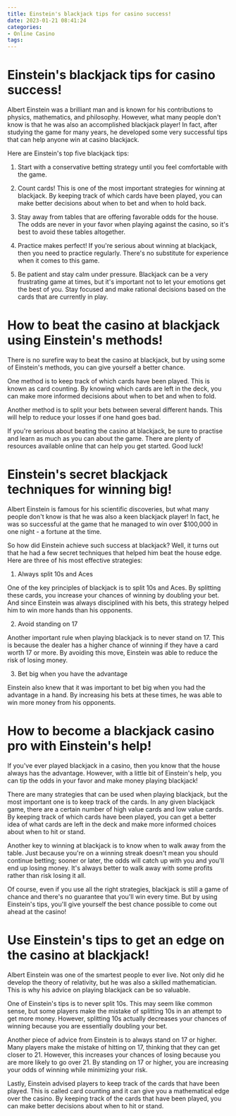 ```yaml
---
title: Einstein's blackjack tips for casino success!
date: 2023-01-21 08:41:24
categories:
- Online Casino
tags:
---
```



#  Einstein's blackjack tips for casino success!

Albert Einstein was a brilliant man and is known for his contributions to physics, mathematics, and philosophy. However, what many people don't know is that he was also an accomplished blackjack player! In fact, after studying the game for many years, he developed some very successful tips that can help anyone win at casino blackjack.

Here are Einstein's top five blackjack tips:

1. Start with a conservative betting strategy until you feel comfortable with the game.

2. Count cards! This is one of the most important strategies for winning at blackjack. By keeping track of which cards have been played, you can make better decisions about when to bet and when to hold back.

3. Stay away from tables that are offering favorable odds for the house. The odds are never in your favor when playing against the casino, so it's best to avoid these tables altogether.

4. Practice makes perfect! If you're serious about winning at blackjack, then you need to practice regularly. There's no substitute for experience when it comes to this game.

5. Be patient and stay calm under pressure. Blackjack can be a very frustrating game at times, but it's important not to let your emotions get the best of you. Stay focused and make rational decisions based on the cards that are currently in play.

#  How to beat the casino at blackjack using Einstein's methods!

There is no surefire way to beat the casino at blackjack, but by using some of Einstein's methods, you can give yourself a better chance.

One method is to keep track of which cards have been played. This is known as card counting. By knowing which cards are left in the deck, you can make more informed decisions about when to bet and when to fold.

Another method is to split your bets between several different hands. This will help to reduce your losses if one hand goes bad.

If you're serious about beating the casino at blackjack, be sure to practise and learn as much as you can about the game. There are plenty of resources available online that can help you get started. Good luck!

#  Einstein's secret blackjack techniques for winning big!

Albert Einstein is famous for his scientific discoveries, but what many people don't know is that he was also a keen blackjack player! In fact, he was so successful at the game that he managed to win over $100,000 in one night - a fortune at the time.

So how did Einstein achieve such success at blackjack? Well, it turns out that he had a few secret techniques that helped him beat the house edge. Here are three of his most effective strategies:

1) Always split 10s and Aces

One of the key principles of blackjack is to split 10s and Aces. By splitting these cards, you increase your chances of winning by doubling your bet. And since Einstein was always disciplined with his bets, this strategy helped him to win more hands than his opponents.

2) Avoid standing on 17

Another important rule when playing blackjack is to never stand on 17. This is because the dealer has a higher chance of winning if they have a card worth 17 or more. By avoiding this move, Einstein was able to reduce the risk of losing money.

3) Bet big when you have the advantage

Einstein also knew that it was important to bet big when you had the advantage in a hand. By increasing his bets at these times, he was able to win more money from his opponents.

#  How to become a blackjack casino pro with Einstein's help!

If you've ever played blackjack in a casino, then you know that the house always has the advantage. However, with a little bit of Einstein's help, you can tip the odds in your favor and make money playing blackjack!

There are many strategies that can be used when playing blackjack, but the most important one is to keep track of the cards. In any given blackjack game, there are a certain number of high value cards and low value cards. By keeping track of which cards have been played, you can get a better idea of what cards are left in the deck and make more informed choices about when to hit or stand.

Another key to winning at blackjack is to know when to walk away from the table. Just because you're on a winning streak doesn't mean you should continue betting; sooner or later, the odds will catch up with you and you'll end up losing money. It's always better to walk away with some profits rather than risk losing it all.

Of course, even if you use all the right strategies, blackjack is still a game of chance and there's no guarantee that you'll win every time. But by using Einstein's tips, you'll give yourself the best chance possible to come out ahead at the casino!

#  Use Einstein's tips to get an edge on the casino at blackjack!

Albert Einstein was one of the smartest people to ever live. Not only did he develop the theory of relativity, but he was also a skilled mathematician. This is why his advice on playing blackjack can be so valuable.

One of Einstein's tips is to never split 10s. This may seem like common sense, but some players make the mistake of splitting 10s in an attempt to get more money. However, splitting 10s actually decreases your chances of winning because you are essentially doubling your bet.

Another piece of advice from Einstein is to always stand on 17 or higher. Many players make the mistake of hitting on 17, thinking that they can get closer to 21. However, this increases your chances of losing because you are more likely to go over 21. By standing on 17 or higher, you are increasing your odds of winning while minimizing your risk.

Lastly, Einstein advised players to keep track of the cards that have been played. This is called card counting and it can give you a mathematical edge over the casino. By keeping track of the cards that have been played, you can make better decisions about when to hit or stand.